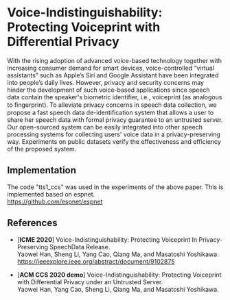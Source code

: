 # Voice-Indistinguishability: Protecting Voiceprint with Differential Privacy


With the rising adoption of advanced voice-based technology together with increasing consumer demand for smart devices, voice-controlled “virtual assistants” such as Apple’s Siri and Google Assistant have been integrated into people’s daily lives.
However, privacy and security concerns may hinder the development of such voice-based applications since speech data contain the speaker's biometric identifier, i.e., voiceprint (as analogous to ﬁngerprint).
To alleviate privacy concerns in speech data collection, we propose a fast speech data de-identification system that allows a user to share her speech data with formal privacy guarantee to an untrusted server.
Our open-sourced system can be easily integrated into other speech processing systems for collecting users' voice data in a privacy-preserving way.
Experiments on public datasets verify the effectiveness and efficiency of the proposed system.

## Implementation
The code "tts1_ccs" was used in the experiments of the above paper.
This is implemented based on espnet. <br>
https://github.com/espnet/espnet


## References

- [**ICME 2020**] Voice-Indistinguishability: Protecting Voiceprint In Privacy-Preserving SpeechData Release. <br>
Yaowei Han, Sheng Li, Yang Cao, Qiang Ma, and Masatoshi Yoshikawa. <br>
https://ieeexplore.ieee.org/abstract/document/9102875

- [**ACM CCS 2020 demo**] Voice-Indistinguishability: Protecting Voiceprint with Differential Privacy under an Untrusted Server. <br>
Yaowei Han, Yang Cao, Sheng Li, Qiang Ma, and Masatoshi Yoshikawa. <br>


